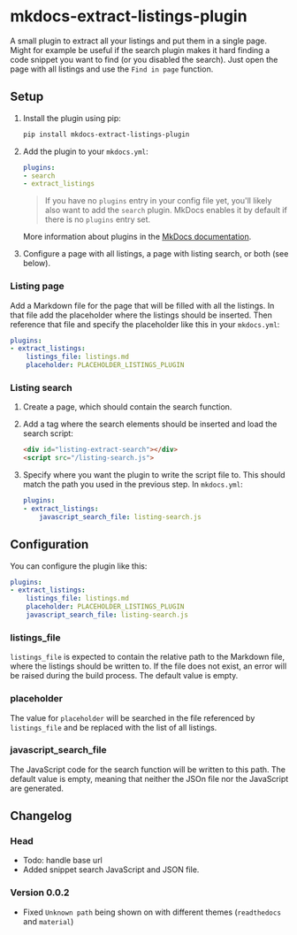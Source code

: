 # mkdocs-extract-listings-plugin

A small plugin to extract all your listings and put them in a single page.
Might for example be useful if the search plugin makes it hard finding a code snippet you want to find (or you disabled the search).
Just open the page with all listings and use the `Find in page` function.

## Setup

1. Install the plugin using pip:

    ```bash
    pip install mkdocs-extract-listings-plugin
    ```

2. Add the plugin to your `mkdocs.yml`:

    ```yaml
    plugins:
    - search
    - extract_listings
    ```

    > If you have no `plugins` entry in your config file yet, you'll likely also want to add the `search` plugin. MkDocs enables it by default if there is no `plugins` entry set.

    More information about plugins in the [MkDocs documentation](http://www.mkdocs.org/user-guide/plugins/).

3. Configure a page with all listings, a page with listing search, or both (see below).

### Listing page

Add a Markdown file for the page that will be filled with all the listings.
In that file add the placeholder where the listings should be inserted.
Then reference that file and specify the placeholder like this in your `mkdocs.yml`:
```yaml
plugins:
- extract_listings:
    listings_file: listings.md
    placeholder: PLACEHOLDER_LISTINGS_PLUGIN
```

### Listing search

1. Create a page, which should contain the search function.
2. Add a tag where the search elements should be inserted and load the search script:
    ```markdown
    <div id="listing-extract-search"></div>
    <script src="/listing-search.js">
    ```
3. Specify where you want the plugin to write the script file to.
This should match the path you used in the previous step.
    In `mkdocs.yml`:

    ```yaml
    plugins:
    - extract_listings:
        javascript_search_file: listing-search.js
    ```

## Configuration

You can configure the plugin like this:
```yaml
plugins:
- extract_listings:
    listings_file: listings.md
    placeholder: PLACEHOLDER_LISTINGS_PLUGIN
    javascript_search_file: listing-search.js
```

### listings_file

`listings_file` is expected to contain the relative path to the Markdown file, where the listings should be written to.
If the file does not exist, an error will be raised during the build process.
The default value is empty.

### placeholder

The value for `placeholder` will be searched in the file referenced by `listings_file` and be replaced with the list of all listings.

### javascript_search_file

The JavaScript code for the search function will be written to this path.
The default value is empty, meaning that neither the JSOn file nor the JavaScript are generated.



## Changelog

### Head

- Todo: handle base url
- Added snippet search JavaScript and JSON file.

### Version 0.0.2

- Fixed `Unknown path` being shown on with different themes (`readthedocs` and `material`)
